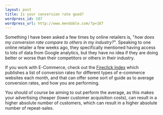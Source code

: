 ```yaml
--- 
layout: post
title: Is your conversion rate good?
wordpress_id: 187
wordpress_url: http://www.mendable.com/?p=187
---
```

Something I have been asked a few times by online retailers is, "<em>how does my conversion rate compare to others in my industry?</em>". Speaking to one online retailer a few weeks ago, they specifically mentioned having access to lots of data from Google analytics, but they have no idea if they are doing better or worse than their competitors or others in their industry.

If you work with E-Commerce, check out the <a href="http://index.fireclick.com/">Fireclick Index</a> which publishes a list of conversion rates for different types of e-commerce websites each month, and that can offer some sort of guide as to average conversion rates, and how you are performing.

You should of course be aiming to out perform the average, as this makes your advertising cheaper (lower customer acquisition costs), can result in a higher absolute number of customers, which can result in a higher absolute number of repeat-sales.
